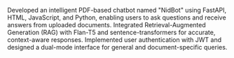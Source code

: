Developed an intelligent PDF-based chatbot named "NidBot" using FastAPI, HTML, JavaScript, and Python, enabling users to ask questions and receive answers from uploaded documents. Integrated Retrieval-Augmented Generation (RAG) with Flan-T5 and sentence-transformers for accurate, context-aware responses. Implemented user authentication with JWT and designed a dual-mode interface for general and document-specific queries.
